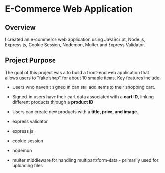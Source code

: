 # E-Commerce Web Application

## Overview
I created an e-commerce web application using JavaScript, Node.js, Express.js, Cookie Session, Nodemon, Multer and Express Validator.

## Project Purpose
The goal of this project was a to build a front-end web application that allows users to "fake shop" for about 10 smaple items. Key features include:  
- Users who haven't signed in can still add items to their shopping cart.
- Signed-in users have their cart data associated with a **cart ID**, linking different products through a **product ID**
- Users can create new products with a **title, price, and image**.


- express validator
- express js
- cookie session
- nodemon
- multer middleware for handling multipart/form-data - primarily used for uploading files